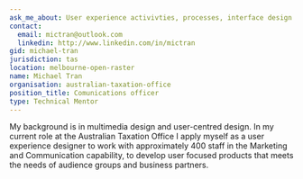 ```yaml
---
ask_me_about: User experience activivties, processes, interface design
contact:
  email: mictran@outlook.com
  linkedin: http://www.linkedin.com/in/mictran
gid: michael-tran
jurisdiction: tas
location: melbourne-open-raster
name: Michael Tran
organisation: australian-taxation-office
position_title: Comunications officer
type: Technical Mentor
---
```


My background is in multimedia design and user-centred design. In my current role at the Australian Taxation Office I apply myself as a user experience designer to work with approximately 400 staff in the Marketing and Communication capability, to develop user focused products that meets the needs of audience groups and business partners.